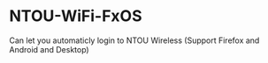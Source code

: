 NTOU-WiFi-FxOS
==============

Can let you automaticly login to NTOU Wireless (Support Firefox and Android and Desktop)
